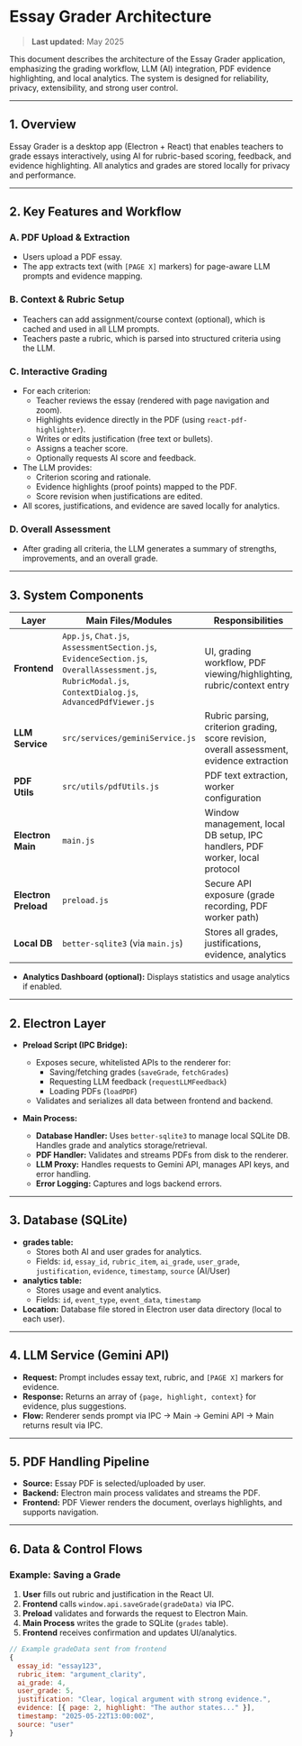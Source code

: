 # Essay Grader Architecture

> **Last updated:** May 2025

This document describes the architecture of the Essay Grader application, emphasizing the grading workflow, LLM (AI) integration, PDF evidence highlighting, and local analytics. The system is designed for reliability, privacy, extensibility, and strong user control.

---

## 1. Overview

Essay Grader is a desktop app (Electron + React) that enables teachers to grade essays interactively, using AI for rubric-based scoring, feedback, and evidence highlighting. All analytics and grades are stored locally for privacy and performance.

---

## 2. Key Features and Workflow

### A. PDF Upload & Extraction
- Users upload a PDF essay.
- The app extracts text (with `[PAGE X]` markers) for page-aware LLM prompts and evidence mapping.

### B. Context & Rubric Setup
- Teachers can add assignment/course context (optional), which is cached and used in all LLM prompts.
- Teachers paste a rubric, which is parsed into structured criteria using the LLM.

### C. Interactive Grading
- For each criterion:
  - Teacher reviews the essay (rendered with page navigation and zoom).
  - Highlights evidence directly in the PDF (using `react-pdf-highlighter`).
  - Writes or edits justification (free text or bullets).
  - Assigns a teacher score.
  - Optionally requests AI score and feedback.
- The LLM provides:
  - Criterion scoring and rationale.
  - Evidence highlights (proof points) mapped to the PDF.
  - Score revision when justifications are edited.
- All scores, justifications, and evidence are saved locally for analytics.

### D. Overall Assessment
- After grading all criteria, the LLM generates a summary of strengths, improvements, and an overall grade.

---

## 3. System Components

| Layer         | Main Files/Modules                 | Responsibilities                                          |
|--------------|------------------------------------|----------------------------------------------------------|
| **Frontend** | `App.js`, `Chat.js`, `AssessmentSection.js`, `EvidenceSection.js`, `OverallAssessment.js`, `RubricModal.js`, `ContextDialog.js`, `AdvancedPdfViewer.js` | UI, grading workflow, PDF viewing/highlighting, rubric/context entry |
| **LLM Service** | `src/services/geminiService.js`  | Rubric parsing, criterion grading, score revision, overall assessment, evidence extraction |
| **PDF Utils** | `src/utils/pdfUtils.js`            | PDF text extraction, worker configuration                 |
| **Electron Main** | `main.js`                      | Window management, local DB setup, IPC handlers, PDF worker, local protocol |
| **Electron Preload** | `preload.js`                | Secure API exposure (grade recording, PDF worker path)    |
| **Local DB** | `better-sqlite3` (via `main.js`)   | Stores all grades, justifications, evidence, analytics    |

- **Analytics Dashboard (optional):** Displays statistics and usage analytics if enabled.

---

## 2. Electron Layer

- **Preload Script (IPC Bridge):**
  - Exposes secure, whitelisted APIs to the renderer for:
    - Saving/fetching grades (`saveGrade`, `fetchGrades`)
    - Requesting LLM feedback (`requestLLMFeedback`)
    - Loading PDFs (`loadPDF`)
  - Validates and serializes all data between frontend and backend.

- **Main Process:**
  - **Database Handler:** Uses `better-sqlite3` to manage local SQLite DB. Handles grade and analytics storage/retrieval.
  - **PDF Handler:** Validates and streams PDFs from disk to the renderer.
  - **LLM Proxy:** Handles requests to Gemini API, manages API keys, and error handling.
  - **Error Logging:** Captures and logs backend errors.

---

## 3. Database (SQLite)

- **grades table:**
  - Stores both AI and user grades for analytics.
  - Fields: `id`, `essay_id`, `rubric_item`, `ai_grade`, `user_grade`, `justification`, `evidence`, `timestamp`, `source` (AI/User)
- **analytics table:**
  - Stores usage and event analytics.
  - Fields: `id`, `event_type`, `event_data`, `timestamp`
- **Location:** Database file stored in Electron user data directory (local to each user).

---

## 4. LLM Service (Gemini API)

- **Request:** Prompt includes essay text, rubric, and `[PAGE X]` markers for evidence.
- **Response:** Returns an array of `{page, highlight, context}` for evidence, plus suggestions.
- **Flow:** Renderer sends prompt via IPC → Main → Gemini API → Main returns result via IPC.

---

## 5. PDF Handling Pipeline

- **Source:** Essay PDF is selected/uploaded by user.
- **Backend:** Electron main process validates and streams the PDF.
- **Frontend:** PDF Viewer renders the document, overlays highlights, and supports navigation.

---

## 6. Data & Control Flows

### Example: Saving a Grade

1. **User** fills out rubric and justification in the React UI.
2. **Frontend** calls `window.api.saveGrade(gradeData)` via IPC.
3. **Preload** validates and forwards the request to Electron Main.
4. **Main Process** writes the grade to SQLite (`grades` table).
5. **Frontend** receives confirmation and updates UI/analytics.

```js
// Example gradeData sent from frontend
{
  essay_id: "essay123",
  rubric_item: "argument_clarity",
  ai_grade: 4,
  user_grade: 5,
  justification: "Clear, logical argument with strong evidence.",
  evidence: [{ page: 2, highlight: "The author states..." }],
  timestamp: "2025-05-22T13:00:00Z",
  source: "user"
}
```